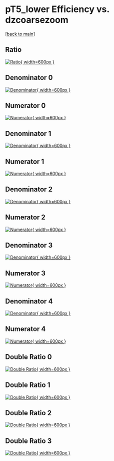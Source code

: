 # pT5_lower Efficiency vs. dzcoarsezoom

[[back to main](./)]



## Ratio

[![Ratio](../mtv/var/pT5_lower_vtr_11_1_eff_dzcoarsezoom.png){ width=600px }](../mtv/var/pT5_lower_vtr_11_1_eff_dzcoarsezoom.pdf)

## Denominator 0

[![Denominator](../mtv/den/pT5_lower_vtr_11_1_eff_dzcoarsezoom_den0.png){ width=600px }](../mtv/den/pT5_lower_vtr_11_1_eff_dzcoarsezoom_den0.pdf)

## Numerator 0

[![Numerator](../mtv/num/pT5_lower_vtr_11_1_eff_dzcoarsezoom_num0.png){ width=600px }](../mtv/num/pT5_lower_vtr_11_1_eff_dzcoarsezoom_num0.pdf)

## Denominator 1

[![Denominator](../mtv/den/pT5_lower_vtr_11_1_eff_dzcoarsezoom_den1.png){ width=600px }](../mtv/den/pT5_lower_vtr_11_1_eff_dzcoarsezoom_den1.pdf)

## Numerator 1

[![Numerator](../mtv/num/pT5_lower_vtr_11_1_eff_dzcoarsezoom_num1.png){ width=600px }](../mtv/num/pT5_lower_vtr_11_1_eff_dzcoarsezoom_num1.pdf)

## Denominator 2

[![Denominator](../mtv/den/pT5_lower_vtr_11_1_eff_dzcoarsezoom_den2.png){ width=600px }](../mtv/den/pT5_lower_vtr_11_1_eff_dzcoarsezoom_den2.pdf)

## Numerator 2

[![Numerator](../mtv/num/pT5_lower_vtr_11_1_eff_dzcoarsezoom_num2.png){ width=600px }](../mtv/num/pT5_lower_vtr_11_1_eff_dzcoarsezoom_num2.pdf)

## Denominator 3

[![Denominator](../mtv/den/pT5_lower_vtr_11_1_eff_dzcoarsezoom_den3.png){ width=600px }](../mtv/den/pT5_lower_vtr_11_1_eff_dzcoarsezoom_den3.pdf)

## Numerator 3

[![Numerator](../mtv/num/pT5_lower_vtr_11_1_eff_dzcoarsezoom_num3.png){ width=600px }](../mtv/num/pT5_lower_vtr_11_1_eff_dzcoarsezoom_num3.pdf)

## Denominator 4

[![Denominator](../mtv/den/pT5_lower_vtr_11_1_eff_dzcoarsezoom_den4.png){ width=600px }](../mtv/den/pT5_lower_vtr_11_1_eff_dzcoarsezoom_den4.pdf)

## Numerator 4

[![Numerator](../mtv/num/pT5_lower_vtr_11_1_eff_dzcoarsezoom_num4.png){ width=600px }](../mtv/num/pT5_lower_vtr_11_1_eff_dzcoarsezoom_num4.pdf)

## Double Ratio 0

[![Double Ratio](../mtv/ratio/pT5_lower_vtr_11_1_eff_dzcoarsezoom_ratio0.png){ width=600px }](../mtv/ratio/pT5_lower_vtr_11_1_eff_dzcoarsezoom_ratio0.pdf)

## Double Ratio 1

[![Double Ratio](../mtv/ratio/pT5_lower_vtr_11_1_eff_dzcoarsezoom_ratio1.png){ width=600px }](../mtv/ratio/pT5_lower_vtr_11_1_eff_dzcoarsezoom_ratio1.pdf)

## Double Ratio 2

[![Double Ratio](../mtv/ratio/pT5_lower_vtr_11_1_eff_dzcoarsezoom_ratio2.png){ width=600px }](../mtv/ratio/pT5_lower_vtr_11_1_eff_dzcoarsezoom_ratio2.pdf)

## Double Ratio 3

[![Double Ratio](../mtv/ratio/pT5_lower_vtr_11_1_eff_dzcoarsezoom_ratio3.png){ width=600px }](../mtv/ratio/pT5_lower_vtr_11_1_eff_dzcoarsezoom_ratio3.pdf)

